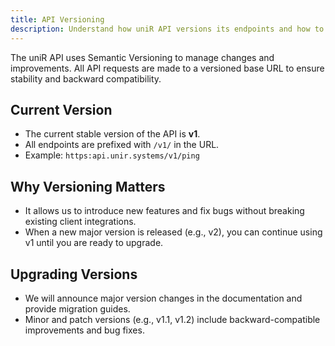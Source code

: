 ```yaml
---
title: API Versioning
description: Understand how uniR API versions its endpoints and how to use the versioned base URLs.
---
```


The uniR API uses Semantic Versioning to manage changes and improvements. All API requests are made to a versioned base
URL to ensure stability and backward compatibility. 

## Current Version
- The current stable version of the API is **v1**.
- All endpoints are prefixed with `/v1/` in the URL.
- Example: `https:api.unir.systems/v1/ping`

## Why Versioning Matters

- It allows us to introduce new features and fix bugs without breaking existing client integrations.
- When a new major version is released (e.g., v2), you can continue using v1 until you are ready to upgrade.

## Upgrading Versions

- We will announce major version changes in the documentation and provide migration guides.
- Minor and patch versions (e.g., v1.1, v1.2) include backward-compatible improvements and bug fixes.